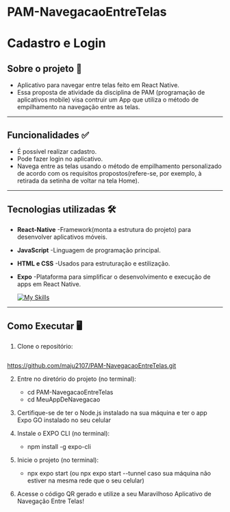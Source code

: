# PAM-NavegacaoEntreTelas
# Cadastro e Login

## Sobre o projeto 📱
- Aplicativo para navegar entre telas feito em React Native. 
- Essa proposta de atividade da disciplina de PAM (programação de aplicativos mobile) visa contruir um App que utiliza o método de empilhamento na navegação entre as telas.

----
## Funcionalidades ✅
- É possível realizar cadastro.
- Pode fazer login no aplicativo.
- Navega entre as telas usando o método de empilhamento personalizado de acordo com os requisitos propostos(refere-se, por exemplo, à retirada da setinha de voltar na tela Home).

--------
## Tecnologias utilizadas 🛠️
- **React-Native** -Framework(monta a estrutura do projeto) para desenvolver aplicativos móveis.
- **JavaScript**   -Linguagem de programação principal.
- **HTML e CSS**   -Usados para estruturação e estilização.
- **Expo**         -Plataforma para simplificar o desenvolvimento e execução de apps em React Native.

  [![My Skills](https://skillicons.dev/icons?i=vscode,js,npm,css,html,react&theme=light)](https://skillicons.dev)


-----------
## Como Executar 🖥️
1. Clone o repositório:
   ```bash
  https://github.com/maju2107/PAM-NavegacaoEntreTelas.git

2. Entre no diretório do projeto (no terminal):
   - cd PAM-NavegacaoEntreTelas
   - cd MeuAppDeNavegacao

3. Certifique-se de ter o Node.js instalado na sua máquina e ter o app Expo GO instalado no seu celular

4. Instale o EXPO CLI (no terminal):
   - npm install -g expo-cli

5. Inicie o projeto (no terminal):
   - npx expo start (ou npx expo start --tunnel caso sua máquina não estiver na mesma rede que o seu celular)

6. Acesse o código QR gerado e utilize a seu Maravilhoso Aplicativo de Navegação Entre Telas!
